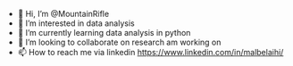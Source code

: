 - 👋 Hi, I’m @MountainRifle
- 👀 I’m interested in data analysis
- 🌱 I’m currently learning data analysis in python
- 💞️ I’m looking to collaborate on research am working on
- 📫 How to reach me via linkedin https://www.linkedin.com/in/malbelaihi/

<!---
MountainRifle/MountainRifle is a ✨ special ✨ repository because its `README.md` (this file) appears on your GitHub profile.
You can click the Preview link to take a look at your changes.
--->
